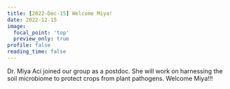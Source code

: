 ```yaml
---
title: [2022-Dec-15] Welcome Miya!
date: 2022-12-15
image:
  focal_point: 'top'
  preview_only: true
profile: false
reading_time: false
---
```


Dr. Miya Aci joined our group as a postdoc. She will work on harnessing the soil microbiome to protect crops from plant pathogens. Welcome Miya!!!

<!--more-->

